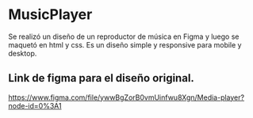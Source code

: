 # MusicPlayer
Se realizó un diseño de un reproductor de música en Figma y luego se maquetó en html y css. Es un diseño simple y responsive para mobile y desktop. 

## Link de figma para el diseño original.

https://www.figma.com/file/ywwBgZorB0vmUinfwu8Xgn/Media-player?node-id=0%3A1
